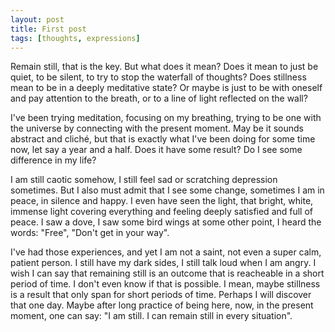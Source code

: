 ```yaml
---
layout: post
title: First post
tags: [thoughts, expressions]
---
```

Remain still, that is the key. But what does it mean? Does it mean to just be quiet, to be silent, to try to stop the waterfall of thoughts? Does stillness mean to be in a deeply meditative state? Or maybe is just to be with oneself and pay attention to the breath, or to a line of light reflected on the wall?

I've been trying meditation, focusing on my breathing, trying to be one with the universe by connecting with the present moment. May be it sounds abstract and cliché, but that is exactly what I've been doing for some time now, let say a year and a half. Does it have some result? Do I see some difference in my life?

I am still caotic somehow, I still feel sad or scratching depression sometimes. But I also must admit that I see some change, sometimes I am in peace, in silence and happy. I even have seen the light, that bright, white, immense light covering everything and feeling deeply satisfied and full of peace. I saw a dove, I saw some bird wings at some other point, I heard the words: "Free", "Don't get in your way". 

I've had those experiences, and yet I am not a saint, not even a super calm, patient person. I still have my dark sides, I still talk loud when I am angry. I wish I can say that remaining still is an outcome that is reacheable in a short period of time. I don't even know if that is possible. I mean, maybe stillness is a result that only span for short periods of time. Perhaps I will discover that one day. Maybe after long practice of being here, now, in the present moment, one can say: "I am still. I can remain still in every situation".

